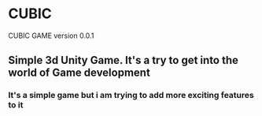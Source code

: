 # CUBIC
 CUBIC GAME version 0.0.1
 

 <!--IT'S A READE ME FOR CONVENINCE  -->

 ## Simple 3d Unity Game. It's a try to get into the world of Game development

 ### It's a simple game but i am trying to add more exciting features to it
